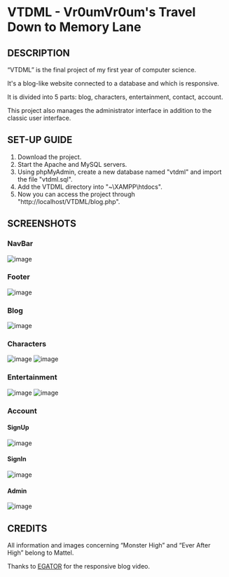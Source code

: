 # VTDML - Vr0umVr0um's Travel Down to Memory Lane

## DESCRIPTION
“VTDML” is the final project of my first year of computer science.

It's a blog-like website connected to a database and which is responsive.

It is divided into 5 parts: blog, characters, entertainment, contact, account.

This project also manages the administrator interface in addition to the classic user interface.

## SET-UP GUIDE
1. Download the project.
2. Start the Apache and MySQL servers.
3. Using phpMyAdmin, create a new database named "vtdml" and import the file "vtdml.sql".
4. Add the VTDML directory into "~\XAMPP\htdocs".
5. Now you can access the project through "http://localhost/VTDML/blog.php".

## SCREENSHOTS
### NavBar
![image](https://github.com/user-attachments/assets/e3e90c6b-1300-4b4d-92c1-1cff42b6e28c)
### Footer
![image](https://github.com/user-attachments/assets/86653ee2-a300-48fd-aeb5-90f5bdf4a75b)
### Blog
![image](https://github.com/user-attachments/assets/e50b8563-c51d-43fa-803a-2a7532e2a552)
### Characters
![image](https://github.com/user-attachments/assets/8102a776-1980-4d04-89bb-ef9f7b62cf21)
![image](https://github.com/user-attachments/assets/ddaae775-c781-48d7-a8a9-0c9d235e2a23)
### Entertainment
![image](https://github.com/user-attachments/assets/5f1c9905-7923-41bc-85cf-b4fce0c8032a)
![image](https://github.com/user-attachments/assets/420e78b5-c76b-4216-a3bf-25fe24126415)
### Account
#### SignUp
![image](https://github.com/user-attachments/assets/f01fb407-745f-4825-a85a-39fd32343664)
#### SignIn
![image](https://github.com/user-attachments/assets/12396346-f9bc-4faa-987c-d2f235003cef)
#### Admin
![image](https://github.com/user-attachments/assets/f4c0991b-f76c-456c-ab0f-5991b2934b81)

## CREDITS
All information and images concerning “Monster High” and “Ever After High” belong to Mattel.

Thanks to [EGATOR](https://www.youtube.com/watch?v=dgfHwfC6bWE&t=5400s&pp=ygUWcGVyc29uYWwgYmxvZyBodG1sIGNzcw%3D%3D) for the responsive blog video.
